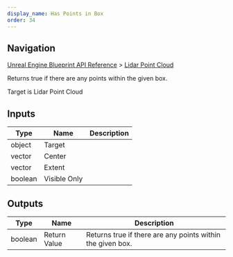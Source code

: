 ```yaml
---
display_name: Has Points in Box
order: 34
---
```

## Navigation

[Unreal Engine Blueprint API Reference](https://dev.epicgames.com/documentation/en-us/unreal-engine/BlueprintAPI) > [Lidar Point Cloud](https://dev.epicgames.com/documentation/en-us/unreal-engine/BlueprintAPI/LidarPointCloud)

Returns true if there are any points within the given box.

Target is Lidar Point Cloud

## Inputs

| Type | Name | Description |
| --- | --- | --- |
| object | Target |  |
| vector | Center |  |
| vector | Extent |  |
| boolean | Visible Only |  |

## Outputs

| Type | Name | Description |
| --- | --- | --- |
| boolean | Return Value | Returns true if there are any points within the given box. |
